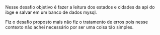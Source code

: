 Nesse desafio objetivo é fazer a leitura dos estados e cidades da api do ibge e salvar em um banco de dados mysql.

Fiz o desafio proposto mais não fiz o tratamento de erros pois nesse contexto não achei necessário por ser uma coisa tão simples.
